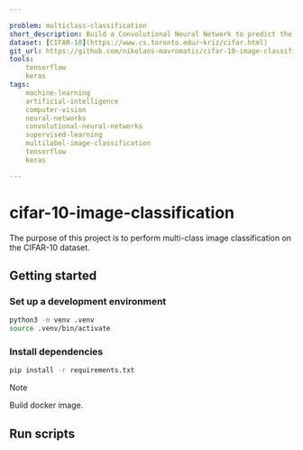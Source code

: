 ```yaml
---

problem: multiclass-classification
short_description: Build a Convolutional Neural Network to predict the class of an image.
dataset: [CIFAR-10](https://www.cs.toronto.edu/~kriz/cifar.html)
git_url: https://github.com/nikolaos-mavromatis/cifar-10-image-classification
tools: 
    tensorflow
    keras
tags:
    machine-learning
    artificial-intelligence
    computer-vision
    neural-networks
    convolutional-neural-networks
    supervised-learning
    multilabel-image-classification
    tensorflow
    keras

---
```


# cifar-10-image-classification

The purpose of this project is to perform multi-class image classification on the CIFAR-10 dataset. 

## Getting started
### Set up a development environment
```bash
python3 -m venv .venv
source .venv/bin/activate
```
### Install dependencies
```bash
pip install -r requirements.txt
```

> [!NOTE]
> 
> Build docker image.

## Run scripts
<!-- Provide instructions for training the model. -->
